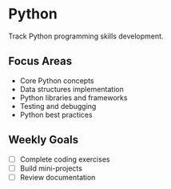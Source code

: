 # Python

Track Python programming skills development.

## Focus Areas

- Core Python concepts
- Data structures implementation
- Python libraries and frameworks
- Testing and debugging
- Python best practices

## Weekly Goals

- [ ] Complete coding exercises
- [ ] Build mini-projects
- [ ] Review documentation 